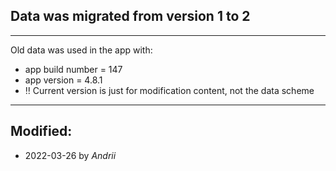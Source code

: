 ## Data was migrated from version **1** to **2**
---------

Old data was used in the app with:
 - app build number = 147
 - app version = 4.8.1
 - ‼️ Current version is just for modification content, not the data scheme

---------

## Modified:
 - 2022-03-26 by _Andrii_
